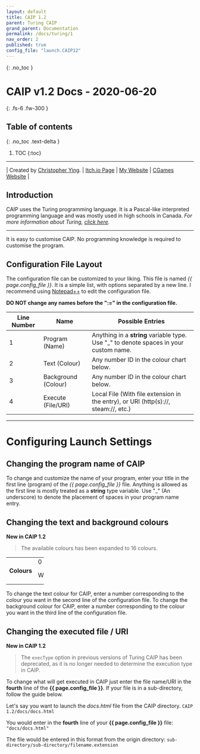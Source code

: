 ```yaml
---
layout: default
title: CAIP 1.2
parent: Turing CAIP
grand_parent: Documentation
permalink: /docs/turing/1
nav_order: 2
published: true
config_file: "launch.CAIP12"
---
```

{: .no_toc }
# CAIP v1.2 Docs - 2020-06-20
{: .fs-6 .fw-300 }
## Table of contents
{: .no_toc .text-delta }
1. TOC
{:toc}
---

[comment]: <> (Page variables are defined in the YAML front matter block, and accessed by {{ page.variable_name }}.)

| Created by [Christopher Ying](https://github.com/ChrispyMC). | [Itch.io Page](https://cih.itch.io/caip) | [My Website](https://sites.google.com/view/chrispy) | [CGames Website](https://sites.google.com/view/countergames) |

## Introduction
CAIP uses the Turing programming language. It is a Pascal-like interpreted programming language and was mostly used in high schools in Canada.
*For more information about Turing, [click here](https://en.wikipedia.org/wiki/Turing_(programming_language)).*

---

It is easy to customise CAIP. No programming knowledge is required to customise the program.

## Configuration File Layout

The configuration file can be customized to your liking. This file is named *{{ page.config_file }}*.
It is a simple list, with options separated by a new line.
I recommend using [Notepad++](https://notepad-plus-plus.org/) to edit the configuration file.

**DO NOT change any names before the ":=" in the configuration file.**

| Line Number | Name                | Possible Entries                                                                      |
|-------------|---------------------|---------------------------------------------------------------------------------------|
| 1           | Program (Name)      | Anything in a **string** variable type. Use "_" to denote spaces in your custom name. |
| 2           | Text (Colour)       | Any number ID in the colour chart below.                                              |
| 3           | Background (Colour) | Any number ID in the colour chart below.                                              |
| 4           | Execute (File/URI)  | Local File (With file extension in the entry), or URI (http(s)://, steam://, etc.)    |

---

# Configuring Launch Settings

## Changing the program name of CAIP

To change and customize the name of your program, enter your title in the first line (program) of the *{{ page.config_file }}* file.
Anything is allowed as the first line is mostly treated as a **string** type variable.
Use "_" (An underscore) to denote the placement of spaces in your program name entry.

## Changing the text and background colours

**New in CAIP 1.2**
> The available colours has been expanded to 16 colours.

<table style="width:20%">
	<tr>
		<td rowspan="3"><b>Colours</b></td>
	</tr>
	<tr>
		<td>0</td>
		<td>1</td>
		<td>2</td>
		<td>3</td>
	</tr>
	<tr>
		<td>White</td>
		<td>Black</td>
		<td>Light Grey</td>
		<td>Dark Grey</td>
	</tr>
</table>

To change the text colour for CAIP, enter a number corresponding to the colour you want in the second line of the configuration file.
To change the background colour for CAIP, enter a number corresponding to the colour you want in the third line of the configuration file.

## Changing the executed file / URI

**New in CAIP 1.2**

> The `execType` option in previous versions of Turing CAIP has been deprecated, as it is no longer needed to determine the execution type in CAIP.

To change what will get executed in CAIP just enter the file name/URI in the **fourth** line of the **{{ page.config_file }}**.
If your file is in a sub-directory, follow the guide below.

Let's say you want to launch the *docs.html* file from the CAIP directory.
`CAIP 1.2/docs/docs.html`

You would enter in the **fourth** line of your **{{ page.config_file }}** file:
`"docs/docs.html"`

The file would be entered in this format from the origin directory: 
`sub-directory/sub-directory/filename.extension`